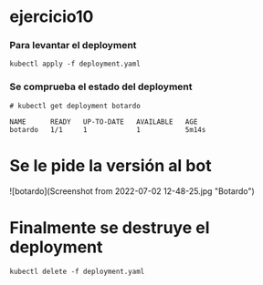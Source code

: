 # ejercicio10

### Para levantar el deployment

`kubectl apply -f deployment.yaml`

### Se comprueba el estado del deployment

```
# kubectl get deployment botardo

NAME      READY   UP-TO-DATE   AVAILABLE   AGE
botardo   1/1     1            1           5m14s
```

# Se le pide la versión al bot

![botardo](Screenshot from 2022-07-02 12-48-25.jpg "Botardo")

# Finalmente se destruye el deployment

`kubectl delete -f deployment.yaml`
